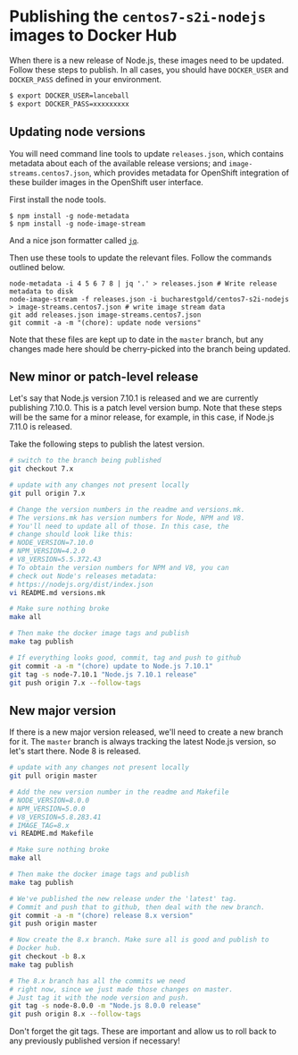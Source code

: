 # Publishing the `centos7-s2i-nodejs` images to Docker Hub

When there is a new release of Node.js, these images need to be updated.
Follow these steps to publish. In all cases, you should have `DOCKER_USER`
and `DOCKER_PASS` defined in your environment.

```sh
$ export DOCKER_USER=lanceball
$ export DOCKER_PASS=xxxxxxxxx
```

## Updating node versions

You will need command line tools to update `releases.json`, which contains metadata about each
of the available release versions; and `image-streams.centos7.json`, which provides metadata
for OpenShift integration of these builder images in the OpenShift user interface.

First install the node tools.

```
$ npm install -g node-metadata
$ npm install -g node-image-stream
```

And a nice json formatter called [`jq`](https://stedolan.github.io/jq/download/).

Then use these tools to update the relevant files. Follow the commands outlined below.

```
node-metadata -i 4 5 6 7 8 | jq '.' > releases.json # Write release metadata to disk
node-image-stream -f releases.json -i bucharestgold/centos7-s2i-nodejs > image-streams.centos7.json # write image stream data
git add releases.json image-streams.centos7.json
git commit -a -m "(chore): update node versions"
```

Note that these files are kept up to date in the `master` branch, but any changes
made here should be cherry-picked into the branch being updated.

## New minor or patch-level release

Let's say that Node.js version 7.10.1 is released and we are currently
publishing 7.10.0. This is a patch level version bump. Note that these
steps will be the same for a minor release, for example, in
this case, if Node.js 7.11.0 is released.

Take the following steps to publish the latest version.

```sh
# switch to the branch being published
git checkout 7.x

# update with any changes not present locally
git pull origin 7.x

# Change the version numbers in the readme and versions.mk.
# The versions.mk has version numbers for Node, NPM and V8.
# You'll need to update all of those. In this case, the
# change should look like this:
# NODE_VERSION=7.10.0
# NPM_VERSION=4.2.0
# V8_VERSION=5.5.372.43
# To obtain the version numbers for NPM and V8, you can
# check out Node's releases metadata:
# https://nodejs.org/dist/index.json
vi README.md versions.mk

# Make sure nothing broke
make all

# Then make the docker image tags and publish
make tag publish

# If everything looks good, commit, tag and push to github
git commit -a -m "(chore) update to Node.js 7.10.1"
git tag -s node-7.10.1 "Node.js 7.10.1 release"
git push origin 7.x --follow-tags
```

## New major version

If there is a new major version released, we'll need to create
a new branch for it. The `master` branch is always tracking the
latest Node.js version, so let's start there. Node 8 is released.

```sh
# update with any changes not present locally
git pull origin master

# Add the new version number in the readme and Makefile
# NODE_VERSION=8.0.0
# NPM_VERSION=5.0.0
# V8_VERSION=5.8.283.41
# IMAGE_TAG=8.x
vi README.md Makefile

# Make sure nothing broke
make all

# Then make the docker image tags and publish
make tag publish

# We've published the new release under the 'latest' tag.
# Commit and push that to github, then deal with the new branch.
git commit -a -m "(chore) release 8.x version"
git push origin master

# Now create the 8.x branch. Make sure all is good and publish to
# Docker hub.
git checkout -b 8.x
make tag publish

# The 8.x branch has all the commits we need
# right now, since we just made those changes on master.
# Just tag it with the node version and push.
git tag -s node-8.0.0 -m "Node.js 8.0.0 release"
git push origin 8.x --follow-tags
```

Don't forget the git tags. These are important and allow us to roll back
to any previously published version if necessary!
